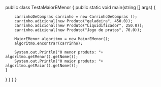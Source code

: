 public class TestaMaiorEMenor {
    public static void main(string [] args) {

        carrinhoDeCompras carrinho = new CarrinhoDeCompras ();
        carrinho.adicional(new Produto("geladeira", 450.0));
        carrinho.adicional(new Produto("Liquidificador", 250.0));
        carrinho.adicional(new Produto("Jogo de pratos", 70.0));

        MaiorEMenor algoritmo = new MaiorEMenor();
        algoritmo.encontrar(carrinho);

        System.out.Println("0 menor produto: "+ algoritmo.getMenor().getNome());
        System.out.Println("0 maior produto: "+ algoritmo.getMaior().getNome());
    }
}
   }
    }
}       
